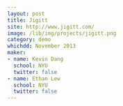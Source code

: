 ```yaml
---
layout: post
title: Jigitt
site: http://www.jigitt.com/
image: /lib/img/projects/jigitt.png
category: demo
whichdd: November 2013
maker:
- name: Kevin Dang
  school: NYU
  twitter: false
- name: Ethan Lew
  school: NYU
  twitter: false
---
```

